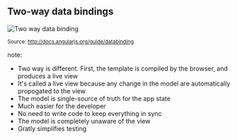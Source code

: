 ##  Two-way data bindings

![Two way data binding](img/two_way_data_binding.png)

<small>Source: http://docs.angularjs.org/guide/databinding</small>

note:
- Two way is different. First, the template is compiled by the browser, and
  produces a live view
- It's called a live view because any change in the model are automatically
  propogated to the view
- The model is single-source of truth for the app state
- Much easier for the developer
- No need to write code to keep everything in sync
- The model is completely unaware of the view
- Gratly simplifies testing
